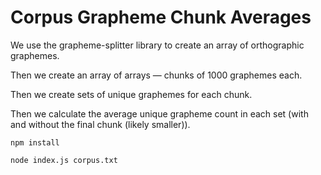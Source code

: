 # Corpus Grapheme Chunk Averages

We use the grapheme-splitter library to create an array of orthographic graphemes. 

Then we create an array of arrays — chunks of 1000 graphemes each. 

Then we create sets of unique graphemes for each chunk.

Then we calculate the average unique grapheme count in each set (with and without the final chunk (likely smaller)).

`npm install`

`node index.js corpus.txt`
